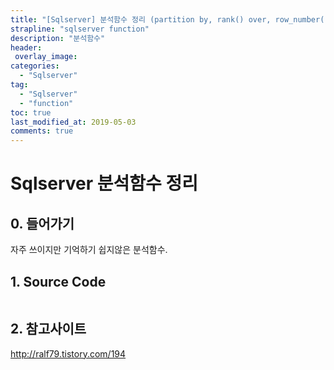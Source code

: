 ```yaml
---
title: "[Sqlserver] 분석함수 정리 (partition by, rank() over, row_number() over, dense_rank() over)"
strapline: "sqlserver function"
description: "분석함수"
header:
 overlay_image: 
categories:
  - "Sqlserver"
tag:
  - "Sqlserver"
  - "function"
toc: true
last_modified_at: 2019-05-03
comments: true
---
```

# Sqlserver 분석함수 정리

## 0. 들어가기

  자주 쓰이지만 기억하기 쉽지않은 분석함수.

## 1. Source Code

```
```

## 2. 참고사이트

  <http://ralf79.tistory.com/194>
